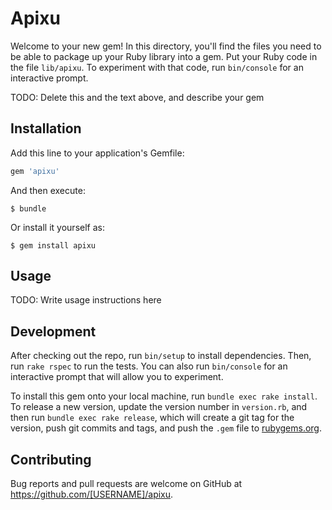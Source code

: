 # Apixu

Welcome to your new gem! In this directory, you'll find the files you need to be
able to package up your Ruby library into a gem. Put your Ruby code in the file
`lib/apixu`. To experiment with that code, run `bin/console` for an interactive
prompt.

TODO: Delete this and the text above, and describe your gem

## Installation

Add this line to your application's Gemfile:

```ruby
gem 'apixu'
```

And then execute:

    $ bundle

Or install it yourself as:

    $ gem install apixu

## Usage

TODO: Write usage instructions here

## Development

After checking out the repo, run `bin/setup` to install dependencies. Then, run
`rake rspec` to run the tests. You can also run `bin/console` for an interactive
prompt that will allow you to experiment.

To install this gem onto your local machine, run `bundle exec rake install`. To
release a new version, update the version number in `version.rb`, and then run
`bundle exec rake release`, which will create a git tag for the version, push
git commits and tags, and push the `.gem` file to
[rubygems.org](https://rubygems.org).

## Contributing

Bug reports and pull requests are welcome on GitHub at https://github.com/[USERNAME]/apixu.

